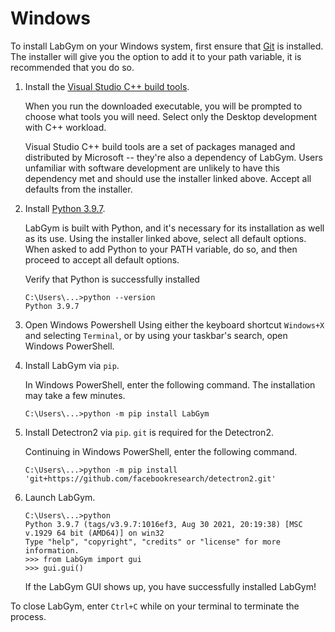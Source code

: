 # Windows

To install LabGym on your Windows system, first ensure that [Git](https://git-scm.com/download/win) is installed. The installer will give you the option to add it to your path variable, it is recommended that you do so.

1. Install the [Visual Studio C++ build tools](https://visualstudio.microsoft.com/downloads/#build-tools-for-visual-studio-2022). 
   
   When you run the downloaded executable, you will be prompted to choose what tools you will need. Select only the Desktop development with C++ workload.

   Visual Studio C++ build tools are a set of packages managed and distributed by Microsoft -- they're also a  dependency of LabGym. Users unfamiliar with software development are unlikely to have this dependency met and should use the installer linked above.
   Accept all defaults from the installer.


2. Install [Python 3.9.7](https://www.python.org/ftp/python/3.9.7/python-3.9.7-amd64.exe). 

   LabGym is built with Python, and it's necessary for its installation as well as its use.
   Using the installer linked above, select all default options. When asked to add Python to your PATH variable, do so, and then proceed to accept all default options.

   Verify that Python is successfully installed
   ```console
   C:\Users\...>python --version
   Python 3.9.7
   ```


3. Open Windows Powershell
   Using either the keyboard shortcut `Windows+X` and selecting `Terminal`, or by using your taskbar's search, open Windows PowerShell.


4. Install LabGym via `pip`.
   
   In Windows PowerShell, enter the following command. The installation may take a few minutes.
   ```console
   C:\Users\...>python -m pip install LabGym
   ```


5. Install Detectron2 via `pip`. `git` is required for the Detectron2.
   
   Continuing in Windows PowerShell, enter the following command.
   ```console
   C:\Users\...>python -m pip install 'git+https://github.com/facebookresearch/detectron2.git'
   ```


6. Launch LabGym.

   ```console
   C:\Users\...>python
   Python 3.9.7 (tags/v3.9.7:1016ef3, Aug 30 2021, 20:19:38) [MSC v.1929 64 bit (AMD64)] on win32
   Type "help", "copyright", "credits" or "license" for more information.
   >>> from LabGym import gui
   >>> gui.gui()
   ```
   If the LabGym GUI shows up, you have successfully installed LabGym!

To close LabGym, enter `Ctrl+C` while on your terminal to terminate the process.